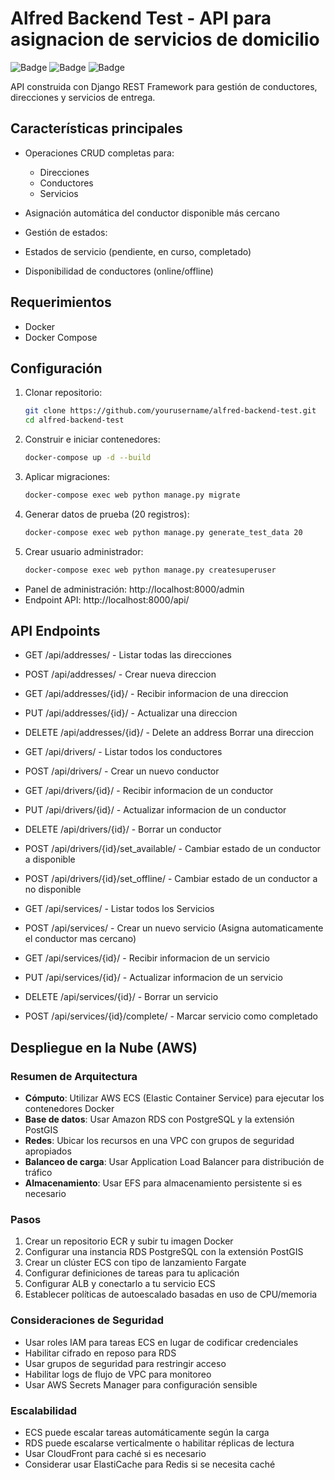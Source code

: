 # Alfred Backend Test - API para asignacion de servicios de domicilio

![Badge](https://img.shields.io/badge/Django-REST%20Framework-green) ![Badge](https://img.shields.io/badge/PostgreSQL-Database-blue) ![Badge](https://img.shields.io/badge/Docker-Containerization-2496ED)

API construida con Django REST Framework para gestión de conductores, direcciones y servicios de entrega.

## Características principales

- Operaciones CRUD completas para:
  - Direcciones
  - Conductores 
  - Servicios

-  Asignación automática del conductor disponible más cercano
-  Gestión de estados:
  - Estados de servicio (pendiente, en curso, completado)
  - Disponibilidad de conductores (online/offline)


## Requerimientos

- Docker
- Docker Compose

## Configuración

1. Clonar repositorio:
     ```bash
     git clone https://github.com/yourusername/alfred-backend-test.git
     cd alfred-backend-test
     ```
2. Construir e iniciar contenedores:
     ```bash
     docker-compose up -d --build
     ```
3. Aplicar migraciones:
     ```bash
     docker-compose exec web python manage.py migrate
     ```
4. Generar datos de prueba (20 registros):
      ```bash
     docker-compose exec web python manage.py generate_test_data 20
     ```
5. Crear usuario administrador:
      ```bash
     docker-compose exec web python manage.py createsuperuser
     ```
- Panel de administración: http://localhost:8000/admin
- Endpoint API: http://localhost:8000/api/

## API Endpoints


- GET /api/addresses/ - Listar todas las direcciones

- POST /api/addresses/ - Crear nueva direccion

- GET /api/addresses/{id}/ - Recibir informacion de una direccion

- PUT /api/addresses/{id}/ - Actualizar una direccion

- DELETE /api/addresses/{id}/ - Delete an address Borrar  una direccion

- GET /api/drivers/ - Listar todos los conductores

- POST /api/drivers/ - Crear un nuevo conductor

- GET /api/drivers/{id}/ - Recibir informacion de un conductor

- PUT /api/drivers/{id}/ - Actualizar informacion de un conductor

- DELETE /api/drivers/{id}/ - Borrar un conductor

- POST /api/drivers/{id}/set_available/ - Cambiar estado de un conductor a disponible

- POST /api/drivers/{id}/set_offline/ - Cambiar estado de un conductor a no disponible

- GET /api/services/ - Listar todos los Servicios

- POST /api/services/ - Crear un nuevo servicio (Asigna automaticamente el conductor mas cercano)

- GET /api/services/{id}/ - Recibir informacion de un servicio

- PUT /api/services/{id}/ - Actualizar informacion de un servicio

- DELETE /api/services/{id}/ - Borrar un servicio

- POST /api/services/{id}/complete/ - Marcar servicio como completado

## Despliegue en la Nube (AWS)

### Resumen de Arquitectura
- **Cómputo**: Utilizar AWS ECS (Elastic Container Service) para ejecutar los contenedores Docker
- **Base de datos**: Usar Amazon RDS con PostgreSQL y la extensión PostGIS
- **Redes**: Ubicar los recursos en una VPC con grupos de seguridad apropiados
- **Balanceo de carga**: Usar Application Load Balancer para distribución de tráfico
- **Almacenamiento**: Usar EFS para almacenamiento persistente si es necesario

### Pasos
1. Crear un repositorio ECR y subir tu imagen Docker
2. Configurar una instancia RDS PostgreSQL con la extensión PostGIS
3. Crear un clúster ECS con tipo de lanzamiento Fargate
4. Configurar definiciones de tareas para tu aplicación
5. Configurar ALB y conectarlo a tu servicio ECS
6. Establecer políticas de autoescalado basadas en uso de CPU/memoria

### Consideraciones de Seguridad
- Usar roles IAM para tareas ECS en lugar de codificar credenciales
- Habilitar cifrado en reposo para RDS
- Usar grupos de seguridad para restringir acceso
- Habilitar logs de flujo de VPC para monitoreo
- Usar AWS Secrets Manager para configuración sensible

### Escalabilidad
- ECS puede escalar tareas automáticamente según la carga
- RDS puede escalarse verticalmente o habilitar réplicas de lectura
- Usar CloudFront para caché si es necesario
- Considerar usar ElastiCache para Redis si se necesita caché
